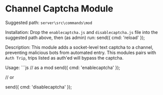 # Channel Captcha Module

Suggested path: `server\src\commands\mod`

Installation: Drop the `enablecaptcha.js` and `disablecaptcha.js` file into the suggested path above, then (as admin) run: send({ cmd: 'reload' });

Description: This module adds a socket-level text captcha to a channel, preventing malicious bots from automated entry. This modules pairs with `Auth Trip`, trips listed as auth'ed will bypass the captcha.

Usage: ```js
// as a mod
send({ cmd: 'enablecaptcha' });

// or

send({ cmd: 'disablecaptcha' });
```
